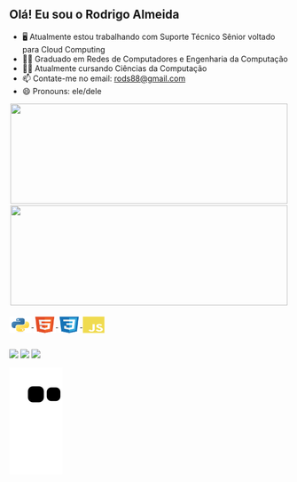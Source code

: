 ## Olá! Eu sou o Rodrigo Almeida

- 🖥 Atualmente estou trabalhando com Suporte Técnico Sênior voltado para Cloud Computing
- 👨‍🎓 Graduado em Redes de Computadores e Engenharia da Computação
- 👨‍🎓 Atualmente cursando Ciências da Computação
- 📫 Contate-me no email: rods88@gmail.com
- 😄 Pronouns: ele/dele
<div align="center">
  <a href="https://github.com/rodsalmeida">
  <img height="180em" width="500em" src="https://github-readme-stats.vercel.app/api?username=rodsalmeida&show_icons=true&theme=midnight-purple&include_all_commits=true&count_private=true"/>
  <img height="180em" width="500em" src="https://github-readme-stats.vercel.app/api/top-langs/?username=rodsalmeida&layout=compact&langs_count=7&theme=midnight-purple"/>
</div>

<div style="display: inline_block"><br>
  <img align="center" alt="Rodrigo-Python" height="30" width="40" src="https://raw.githubusercontent.com/devicons/devicon/master/icons/python/python-original.svg">
  <img align="center" alt="Rodrigo-HTML" height="30" width="40" src="https://raw.githubusercontent.com/devicons/devicon/master/icons/html5/html5-original.svg">
  <img align="center" alt="Rodrigo-CSS" height="30" width="40" src="https://raw.githubusercontent.com/devicons/devicon/master/icons/css3/css3-original.svg">
  <img align="center" alt="Rodrigo-Js" height="30" width="40" src="https://raw.githubusercontent.com/devicons/devicon/master/icons/javascript/javascript-plain.svg">
</div>

##
<div> 
  <a href = "mailto:rods88@gmail.com"><img src="https://img.shields.io/badge/-Gmail-%23333?style=for-the-badge&logo=gmail&logoColor=white" target="_blank"></a>
  <a href="https://www.linkedin.com/in/rodsalmeida" target="_blank"><img src="https://img.shields.io/badge/-LinkedIn-%230077B5?style=for-the-badge&logo=linkedin&logoColor=white" target="_blank"></a> 
 <a href = "https://api.whatsapp.com/send?1=pt_BR&phone=5511932269292"><img src="https://img.shields.io/badge/WhatsApp-25D366?style=for-the-badge&logo=whatsapp&logoColor=white" target="_blank"></a>
 
  ![Snake animation](https://github.com/rafaballerini/rafaballerini/blob/output/github-contribution-grid-snake.svg)
 
</div>
